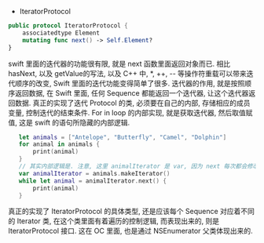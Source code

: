 * IteratorProtocol

```Swift
public protocol IteratorProtocol {
    associatedtype Element
    mutating func next() -> Self.Element?
}
```
swift 里面的迭代器的功能很有限, 就是 next 函数里面返回对象而已. 相比 hasNext, 以及 getValue的写法, 以及 C++ 中, *, ++, -- 等操作符重载可以带来迭代顺序的改变, Swift 里面的迭代功能变得简单了很多.
迭代器的作用, 就是按照顺序返回数据, 在 Swift 里面, 任何 Sequence 都能返回一个迭代器, 让这个迭代器返回数据. 真正的实现了迭代 Protocol 的类, 必须要在自己的内部, 存储相应的成员变量, 控制迭代的结束条件.
For in loop 的内部实现, 就是获取迭代器, 然后取值赋值, 这是 swift 的语句所隐藏的内部逻辑.

```Swift
   let animals = ["Antelope", "Butterfly", "Camel", "Dolphin"]
   for animal in animals {
       print(animal)
   }
   // 其实内部逻辑是. 注意, 这里 animalIterator 是 var, 因为 next 每次都会修改自己的内部属性.
   var animalIterator = animals.makeIterator()
   while let animal = animalIterator.next() {
       print(animal)
   }
```
真正的实现了 IteratorProtocol 的具体类型, 还是应该每个 Sequence 对应着不同的 Iterator 类, 在这个类里面有着遍历的控制逻辑, 而表现出来的, 则是 IteratorProtocol 接口. 这在 OC 里面, 也是通过 NSEnumerator 父类体现出来的.
